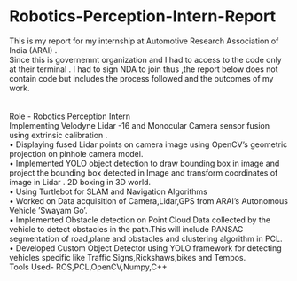 # Robotics-Perception-Intern-Report
This is my report for my internship at Automotive Research Association of India (ARAI) .  
Since this is governemnt organization and I had to access to the code only at their terminal . I had to sign NDA to join thus ,the report below does not contain code but includes the process followed and the outcomes of my work.<br />
<br /><br />
Role - Robotics Perception Intern
<br />
Implementing Velodyne Lidar -16 and Monocular Camera sensor fusion using extrinsic calibration .<br />
• Displaying fused Lidar points on camera image using OpenCV’s geometric projection on pinhole camera model.<br />
• Implemented YOLO object detection to draw bounding box in image and project the bounding box detected in Image and transform coordinates of image in Lidar . 2D boxing in 3D world.<br />
• Using Turtlebot for SLAM and Navigation Algorithms<br />
• Worked on Data acquisition of Camera,Lidar,GPS from ARAI’s Autonomous Vehicle ’Swayam Go’.<br />
• Implemented Obstacle detection on Point Cloud Data collected by the vehicle to detect obstacles in the path.This will include RANSAC segmentation of road,plane and obstacles and clustering algorithm in PCL.<br />
• Developed Custom Object Detector using YOLO framework for detecting vehicles specific like Traffic Signs,Rickshaws,bikes and Tempos.<br />
Tools Used- ROS,PCL,OpenCV,Numpy,C++<br />
